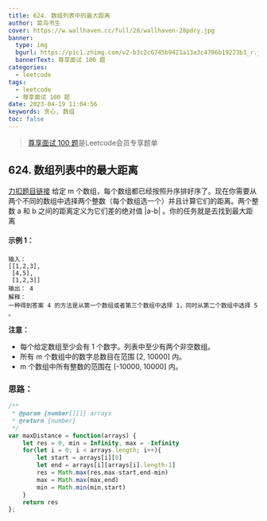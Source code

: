 ```yaml
---
title: 624. 数组列表中的最大距离
author: 菜鸟书生
cover: https://w.wallhaven.cc/full/28/wallhaven-28pdry.jpg
banner:
  type: img
  bgurl: https://pic1.zhimg.com/v2-b3c2c6745b9421a13a3c4706b19223b3_r.jpg
  bannerText: 尊享面试 100 题
categories:
  - leetcode
tags:
  - leetcode
  - 尊享面试 100 题
date: 2023-04-19 11:04:56
keywords: 贪心, 数组
toc: false
---
```

> [尊享面试 100 题](https://dwmorning.github.io/leetcodeVipInterview)是Leetcode会员专享题单

## 624. 数组列表中的最大距离
[力扣题目链接](https://leetcode.cn/problems/maximum-distance-in-arrays/?envType=study-plan-v2&id=premium-algo-100)
给定 m 个数组，每个数组都已经按照升序排好序了。现在你需要从两个不同的数组中选择两个整数（每个数组选一个）并且计算它们的距离。两个整数 a 和 b 之间的距离定义为它们差的绝对值 |a-b| 。你的任务就是去找到最大距离

#### **示例 1：**

```
输入： 
[[1,2,3],
 [4,5],
 [1,2,3]]
输出： 4
解释：
一种得到答案 4 的方法是从第一个数组或者第三个数组中选择 1，同时从第二个数组中选择 5 。
```


**注意：**

* 每个给定数组至少会有 1 个数字。列表中至少有两个非空数组。
* 所有 m 个数组中的数字总数目在范围 [2, 10000] 内。
* m 个数组中所有整数的范围在 [-10000, 10000] 内。

### 思路：

```javascript
/**
 * @param {number[][]} arrays
 * @return {number}
 */
var maxDistance = function(arrays) {
    let res = 0, min = Infinity, max = -Infinity
    for(let i = 0; i < arrays.length; i++){
        let start = arrays[i][0]
        let end = arrays[i][arrays[i].length-1]
        res = Math.max(res,max-start,end-min)
        max = Math.max(max,end)
        min = Math.min(min,start)
    }
    return res
};
```
